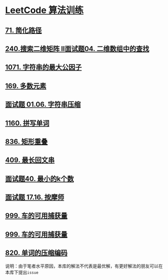 # [LeetCode 算法训练](https://leetcode-cn.com/)
## [71. 简化路径](https://leetcode-cn.com/problems/simplify-path/)
## [240.搜索二维矩阵 II](https://leetcode-cn.com/problems/search-a-2d-matrix-ii/)[面试题04. 二维数组中的查找](https://leetcode-cn.com/problems/er-wei-shu-zu-zhong-de-cha-zhao-lcof/)
## [1071. 字符串的最大公因子](https://leetcode-cn.com/problems/greatest-common-divisor-of-strings/)
## [169. 多数元素](https://leetcode-cn.com/problems/majority-element/)
## [面试题 01.06. 字符串压缩](https://leetcode-cn.com/problems/compress-string-lcci/)
## [1160. 拼写单词](https://leetcode-cn.com/problems/find-words-that-can-be-formed-by-characters/)
## [836. 矩形重叠](https://leetcode-cn.com/problems/rectangle-overlap/)
## [409. 最长回文串](https://leetcode-cn.com/problems/longest-palindrome/)
## [面试题40. 最小的k个数](https://leetcode-cn.com/problems/zui-xiao-de-kge-shu-lcof/)
## [面试题 17.16. 按摩师](https://leetcode-cn.com/problems/the-masseuse-lcci/)
## [999. 车的可用捕获量](https://leetcode-cn.com/problems/available-captures-for-rook/)
## [999. 车的可用捕获量](https://leetcode-cn.com/problems/x-of-a-kind-in-a-deck-of-cards/)
## [820. 单词的压缩编码](https://leetcode-cn.com/problems/short-encoding-of-words/)

说明：由于笔者水平原因，本库的解法不代表是最优解，有更好解法的朋友可以在本库下提出`issue`
